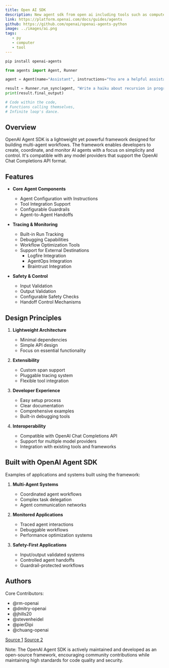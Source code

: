 ```yaml
---
title: Open AI SDK
description: New agent sdk from open ai including tools such as computer use, function calling, file search, web search
link: https://platform.openai.com/docs/guides/agents
github: https://github.com/openai/openai-agents-python
image: ../images/ai.png
tags:
   - py
   - computer
   - tool
---
```


```sh
pip install openai-agents
```

```py
from agents import Agent, Runner

agent = Agent(name="Assistant", instructions="You are a helpful assistant")

result = Runner.run_sync(agent, "Write a haiku about recursion in programming.")
print(result.final_output)

# Code within the code,
# Functions calling themselves,
# Infinite loop's dance.
```

## Overview
OpenAI Agent SDK is a lightweight yet powerful framework designed for building multi-agent workflows. The framework enables developers to create, coordinate, and monitor AI agents with a focus on simplicity and control. It's compatible with any model providers that support the OpenAI Chat Completions API format.

## Features
- **Core Agent Components**
  - Agent Configuration with Instructions
  - Tool Integration Support
  - Configurable Guardrails
  - Agent-to-Agent Handoffs
  
- **Tracing & Monitoring**
  - Built-in Run Tracking
  - Debugging Capabilities
  - Workflow Optimization Tools
  - Support for External Destinations
    - Logfire Integration
    - AgentOps Integration
    - Braintrust Integration

- **Safety & Control**
  - Input Validation
  - Output Validation
  - Configurable Safety Checks
  - Handoff Control Mechanisms

## Design Principles
1. **Lightweight Architecture**
   - Minimal dependencies
   - Simple API design
   - Focus on essential functionality

2. **Extensibility**
   - Custom span support
   - Pluggable tracing system
   - Flexible tool integration

3. **Developer Experience**
   - Easy setup process
   - Clear documentation
   - Comprehensive examples
   - Built-in debugging tools

4. **Interoperability**
   - Compatible with OpenAI Chat Completions API
   - Support for multiple model providers
   - Integration with existing tools and frameworks

## Built with OpenAI Agent SDK
Examples of applications and systems built using the framework:

1. **Multi-Agent Systems**
   - Coordinated agent workflows
   - Complex task delegation
   - Agent communication networks

2. **Monitored Applications**
   - Traced agent interactions
   - Debuggable workflows
   - Performance optimization systems

3. **Safety-First Applications**
   - Input/output validated systems
   - Controlled agent handoffs
   - Guardrail-protected workflows

## Authors
Core Contributors:
- @rm-openai
- @dmitry-openai
- @jhills20
- @stevenheidel
- @pierDipi
- @chuang-openai

[Source 1](https://github.com/openai/openai-agents-python)
[Source 2](https://github.com/openai/swarm)

Note: The OpenAI Agent SDK is actively maintained and developed as an open-source framework, encouraging community contributions while maintaining high standards for code quality and security.
